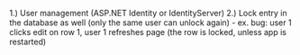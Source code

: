 1.) User management (ASP.NET Identity or IdentityServer)
2.) Lock entry in the database as well (only the same user can unlock again)
    - ex. bug: user 1 clicks edit on row 1, user 1 refreshes page (the row is locked, unless app is restarted)